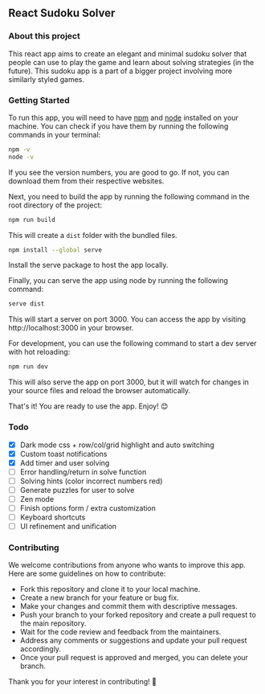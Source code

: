 ## React Sudoku Solver

### About this project
This react app aims to create an elegant and minimal sudoku solver that people can use to play the game and learn about solving strategies (in the future). This sudoku app is a part of a bigger project involving more similarly styled games.

### Getting Started


To run this app, you will need to have [npm](https://www.npmjs.com/) and [node](https://nodejs.org/en/) installed on your machine. You can check if you have them by running the following commands in your terminal:

```bash
npm -v
node -v
```

If you see the version numbers, you are good to go. If not, you can download them from their respective websites.

Next, you need to build the app by running the following command in the root directory of the project:

```bash
npm run build
```

This will create a `dist` folder with the bundled files.

```bash
npm install --global serve
```
Install the serve package to host the app locally.

Finally, you can serve the app using node by running the following command:

```bash
serve dist
```

This will start a server on port 3000. You can access the app by visiting http://localhost:3000 in your browser.

For development, you can use the following command to start a dev server with hot reloading:

```bash
npm run dev
```

This will also serve the app on port 3000, but it will watch for changes in your source files and reload the browser automatically.

That's it! You are ready to use the app. Enjoy! 😊

### Todo
- [x] Dark mode css + row/col/grid highlight and auto switching
- [x] Custom toast notifications
- [x] Add timer and user solving
- [ ] Error handling/return in solve function
- [ ] Solving hints (color incorrect numbers red)
- [ ] Generate puzzles for user to solve
- [ ] Zen mode
- [ ] Finish options form / extra customization
- [ ] Keyboard shortcuts
- [ ] UI refinement and unification

### Contributing
We welcome contributions from anyone who wants to improve this app. Here are some guidelines on how to contribute:

- Fork this repository and clone it to your local machine.
- Create a new branch for your feature or bug fix.
- Make your changes and commit them with descriptive messages.
- Push your branch to your forked repository and create a pull request to the main repository.
- Wait for the code review and feedback from the maintainers.
- Address any comments or suggestions and update your pull request accordingly.
- Once your pull request is approved and merged, you can delete your branch.

Thank you for your interest in contributing! 🙌